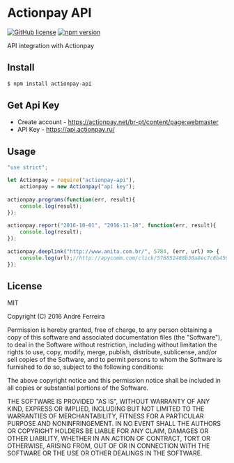 # Actionpay API

[![GitHub license](https://img.shields.io/badge/license-MIT-blue.svg)](https://raw.githubusercontent.com/andrehrf/actionpay-api-nodejs/master/LICENSE)
[![npm version](https://badge.fury.io/js/actionpay-api.svg)](https://badge.fury.io/js/actionpay-api)

API integration with Actionpay

## Install

```bash
$ npm install actionpay-api
```

## Get Api Key

* Create account - https://actionpay.net/br-pt/content/page:webmaster
* API Key - https://api.actionpay.ru/

## Usage

```js
"use strict";

let Actionpay = require("actionpay-api"),
    actionpay = new Actionpay("api key");
    
actionpay.programs(function(err, result){
    console.log(result);
});
    
actionpay.report("2016-10-01", "2016-11-18", function(err, result){
    console.log(result);
});
    
actionpay.deeplink("http://www.anita.com.br/", 5784, (err, url) => {
    console.log(url);//http://apycomm.com/click/576852488b30a8ec7c8b4568/137793/subaccount/url=http%3A%2F%2Fwww.anita.com.br%2F
});
```

## License

  MIT
  
  Copyright (C) 2016 André Ferreira

  Permission is hereby granted, free of charge, to any person obtaining a copy of this software and associated documentation files (the "Software"), to deal in the Software without restriction, including without limitation the rights to use, copy, modify, merge, publish, distribute, sublicense, and/or sell copies of the Software, and to permit persons to whom the Software is furnished to do so, subject to the following conditions:

  The above copyright notice and this permission notice shall be included in all copies or substantial portions of the Software.

  THE SOFTWARE IS PROVIDED "AS IS", WITHOUT WARRANTY OF ANY KIND, EXPRESS OR IMPLIED, INCLUDING BUT NOT LIMITED TO THE WARRANTIES OF MERCHANTABILITY, FITNESS FOR A PARTICULAR PURPOSE AND NONINFRINGEMENT. IN NO EVENT SHALL THE AUTHORS OR COPYRIGHT HOLDERS BE LIABLE FOR ANY CLAIM, DAMAGES OR OTHER LIABILITY, WHETHER IN AN ACTION OF CONTRACT, TORT OR OTHERWISE, ARISING FROM, OUT OF OR IN CONNECTION WITH THE SOFTWARE OR THE USE OR OTHER DEALINGS IN THE SOFTWARE.